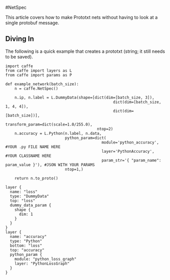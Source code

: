 #NetSpec

This article covers how to make Prototxt nets without having to look at a single protobuf message.

## Diving In

The following is a quick example that creates a prototxt (string; it still needs to be saved).

```
import caffe
from caffe import layers as L
from caffe import params as P

def example_network(batch_size):
    n = caffe.NetSpec()

    n.ip, n.label = L.DummyData(shape=[dict(dim=[batch_size, 3]),
                                               dict(dim=[batch_size, 1, 4, 4]),
                                               dict(dim=[batch_size])],
                                        transform_param=dict(scale=1.0/255.0),
                                        ntop=2)
    n.accuracy = L.Python(n.label, n.data,
                          python_param=dict(
                                          module='python_accuracy',    #YOUR .py FILE NAME HERE
                                          layer='PythonAccuracy',      #YOUR CLASSNAME HERE
                                          param_str='{ "param_name": param_value }'), #JSON WITH YOUR PARAMS
                          ntop=1,)

    return n.to_proto()
```


```
layer {
  name: "loss"
  type: "DummyData"
  top: "loss"
  dummy_data_param {
    shape {
      dim: 1
    }
  }
}
layer {
  name: "accuracy"
  type: "Python"
  bottom: "loss"
  top: "accuracy"
  python_param {
    module: "python_loss_graph"
    layer: "PythonLossGraph"
  }
}
```